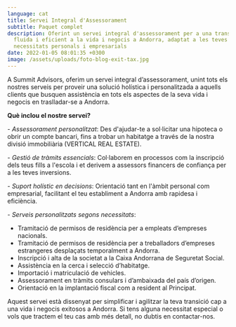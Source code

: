 ```yaml
---
language: cat
title: Servei Integral d'Assessorament
subtitle: Paquet complet
description: Oferint un servei integral d'assessorament per a una transició
  fluida i eficient a la vida i negocis a Andorra, adaptat a les teves
  necessitats personals i empresarials
date: 2022-01-05 08:01:35 +0300
image: /assets/uploads/foto-blog-exit-tax.jpg
---
```

A Summit Advisors, oferim un servei integral d’assessorament, unint tots els nostres serveis per proveir una solució holística i personalitzada a aquells clients que busquen assistència en tots els aspectes de la seva vida i negocis en traslladar-se a Andorra.

**Què inclou el nostre servei?**

\- *Assessorament personalitzat*: Des d'ajudar-te a sol·licitar una hipoteca o obrir un compte bancari, fins a trobar un habitatge a través de la nostra divisió immobiliària (VERTICAL REAL ESTATE).

\- *Gestió de tràmits essencials*: Col·laborem en processos com la inscripció dels teus fills a l'escola i et derivem a assessors financers de confiança per a les teves inversions.

\- *Suport holístic en decisions*: Orientació tant en l'àmbit personal com empresarial, facilitant el teu establiment a Andorra amb rapidesa i eficiència.

\- *Serveis personalitzats segons necessitats*:

* Tramitació de permisos de residència per a empleats d’empreses nacionals.
* Tramitació de permisos de residència per a treballadors d’empreses estrangeres desplaçats temporalment a Andorra.
* Inscripció i alta de la societat a la Caixa Andorrana de Seguretat Social.
* Assistència en la cerca i selecció d’habitatge.
* Importació i matriculació de vehicles.
* Assessorament en tràmits consulars i d’ambaixada del país d’origen.
* Orientació en la implantació fiscal com a resident al Principat.

Aquest servei està dissenyat per simplificar i agilitzar la teva transició cap a una vida i negocis exitosos a Andorra. Si tens alguna necessitat especial o vols que tractem el teu cas amb més detall, no dubtis en contactar-nos.
